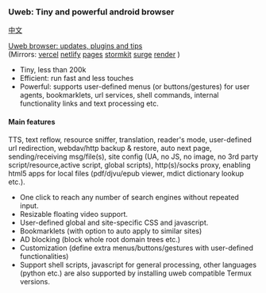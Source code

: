 ### Uweb: Tiny and powerful android browser
[中文](README.zh.md)

[Uweb browser: updates, plugins and tips](https://torappinfo.github.io/uwebzh/en)  
(Mirrors: [vercel](https://uweb-zh.vercel.app/en)
[netlify](https://uwebzh.netlify.app/en)
[pages](https://uwebzh.pages.dev/en)
[stormkit](https://uweb.stormkit.dev/en)
[surge](https://uweb.surge.sh/en/)
[render](https://uwebzh.onrender.com/en)
)

- Tiny, less than 200k
- Efficient: run fast and less touches
- Powerful: supports user-defined menus (or buttons/gestures) for user agents, bookmarklets, url services, shell commands, internal functionality links and text processing etc.

#### Main features
TTS, text reflow, resource sniffer, translation, reader's mode, user-defined url redirection, webdav/http backup & restore, auto next page, sending/receiving msg/file(s), site config (UA, no JS, no image, no 3rd party script/resource,active script, global scripts), http(s)/socks proxy, enabling html5 apps for local files (pdf/djvu/epub viewer, mdict dictionary lookup etc.).

- One click to reach any number of search engines without repeated input.
- Resizable floating video support.
- User-defined global and site-specific CSS and javascript.
- Bookmarklets (with option to auto apply to similar sites)
- AD blocking (block whole root domain trees etc.)
- Customization (define extra menus/buttons/gestures with user-defined functionalities)
- Support shell scripts, javascript for general processing, other languages (python etc.) are also supported by installing uweb compatible Termux versions.